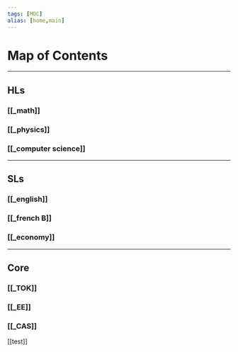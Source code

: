 ```yaml
---
tags: [MOC]
alias: [home,main]
---
```

# Map of Contents
___
## HLs
### [[_math]] 
### [[_physics]]
### [[_computer science]]
***
## SLs
### [[_english]]
### [[_french B]]
### [[_economy]]
***
## Core
### [[_TOK]]
### [[_EE]]
### [[_CAS]]


[[test]]